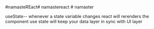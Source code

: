 #namasteREact#   n a m a s t e r e a c t 
 
 #   n a m a s t e r 
 
 



useState-- whenever a state variable changes react will rerenders the component
use state will keep your data layer in sync with UI layer